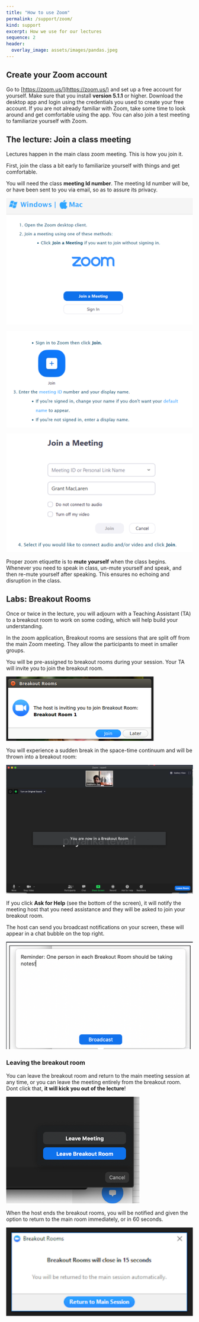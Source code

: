 ```yaml
---
title: "How to use Zoom" 
permalink: /support/zoom/
kind: support
excerpt: How we use for our lectures
sequence: 2
header:
  overlay_image: assets/images/pandas.jpeg
---
```


## Create your Zoom account

Go to [https://zoom.us/](https://zoom.us/) and set up a free account for yourself. Make sure that you install **version 5.1.1** or higher. Download the desktop app and login using the credentials you used to create your free account. If you are not already familiar with Zoom, take some time to look around and get comfortable using the app. You can also join a test meeting to familiarize yourself with Zoom.



## The lecture: Join a class meeting

Lectures happen in the main class zoom meeting. This is how you join it.

First, join the class a bit early to familiarize yourself with things and get comfortable.

You will need the class **meeting Id number**. The meeting Id number will be, or have been sent to you via email, so as to assure its privacy.

![](/assets/zoom.assets/hgexQdepZfsNcC2-3_Dfaiw4kPnNRa9sW4mnhtPk3ixsjsC-uw5U852jEFuySObmq_alUT705-Ra2teLkH2-Usbm6ASvzbwdTjhSPvfk7XN7g2oMCprND7bpN9doSLu5iUTH_uQ.png)

![](/assets/zoom.assets/qwPjjuv8SvOKgNqr_Y0saddso03HIaiRimi6c5-JAsl86hY6AJDjOe_X0b-UsNg-prteqxH8WRp9_L0VnsBLW5Q1YrTZH4y_vYDTZ4aMIRLvbYety_4_AzHLl-WUN3kUkpOCLVQ.png)

![](/assets/zoom.assets/ok9dqyaC8IK0Q-WqphXW8CrkEy5-5LOEQoji7auJu7s528VqUadJBCS-9DEGPmd7b23DY1HKoNTMamC4HD8WyPwjkyy94pGv5zbLNp5aiYun-O8Op3Cy-YJ0Awdg9CsyXaMplPo.png)

Proper zoom etiquette is to **mute yourself** when the class begins. Whenever you need to speak in class, un-mute yourself and speak, and then re-mute yourself after speaking. This ensures no echoing and disruption in the class.

## Labs: Breakout Rooms

Once or twice in the lecture, you will adjourn with a Teaching Assistant (TA) to a breakout room to work on some coding, which will help build your understanding.

In the zoom application, Breakout rooms are sessions that are split off from the main Zoom meeting. They allow the participants to meet in smaller groups. 

You will be pre-assigned to breakout rooms during your session.  Your TA will invite you to join the breakout room.

![](/assets/zoom.assets/rqDZxoax3Ze3lxg7z1KYxyRrWL3MBriganS7nfnI95NfoEVln_uFHJLLQSu9CRwIAawGjrGdNKgqM-QuJvwdM2v2mH-qU_yfyZBqf3ES9QaOSGkcZXvNbzRHKFxcD1GGIOZDNLE.png) 

You will experience a sudden break in the space-time continuum and will be thrown into a breakout room:

![](/assets/zoom.assets/A0fLgr4Dr3pEJkV4k5UPZr5PaiOin1s1LYeTJYhmAyI2E83wapoBSQQ0itzpcG1k4aN4RQJl3o1dTiofnJrnPX0gxCDOC9rqB355JN6rORq8HztEY_-BipxZcEerbc2VT7tWbDU.png)

If you click **Ask for Help** (see the bottom of the screen), it will notify the meeting host that you need assistance and they will be asked to join your breakout room.

The host can send you broadcast notifications on your screen, these will appear in a chat bubble on the top right.

![](/assets/zoom.assets/xt_ZR7XoOJoyjvXTVPsuraaAPCvcmLQihsG_kZgI5AZRmrIilZqvh9iU_U-ZXg5LPmTGelA40JqQ8Eb7fVuISo2vs6wKO8YoL1-bxC1ap-KZiJxAhGYq0Qxz-QFiAqsF-2VD-eg.png)



### Leaving the breakout room

You can leave the breakout room and return to the main meeting session at any time, or you can leave the meeting entirely from the breakout room. Dont click that, **it will kick you out of the lecture**!

![](/assets/zoom.assets/raPRazo-I_vYaPQDlxRmc6sOZH1WeW2VCVyyKlfFCUFZdkgpbXvE8XBlYF6KxaoF2jpeJ7QWYGfoTPqdR5NVgaiB_tbqs84O2mS0U3zxRw9y8-3N8QgAYXk1bxa621eq9g0K5C0.png)





When the host ends the breakout rooms, you will be notified and given the option to return to the main room immediately, or in 60 seconds.

![](/assets/zoom.assets/TC5UB2LlrA286VHE4hEI6D8CoI7u4XP9JseTGfPvCUsZZOsFnWpios4lepyoyuFU75eMvIM6jr_RuP47xJvAJQ0B1tSb6R7U2LkP3Fi6eVvlWkCqr3eU7XNZl2U_st0PZQPGV_8.png)

